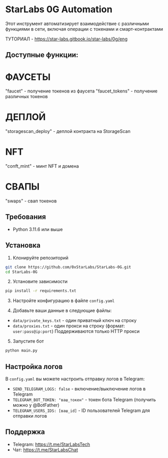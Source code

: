 # StarLabs 0G Automation

Этот инструмент автоматизирует взаимодействие с различными функциями в сети, включая операции с токенами и смарт-контрактами

ТУТОРИАЛ - https://star-labs.gitbook.io/star-labs/0g/eng

## Доступные функции:
# ФАУСЕТЫ
"faucet" - получение токенов из фаусета
"faucet_tokens" - получение различных токенов

# ДЕПЛОЙ
"storagescan_deploy" - деплой контракта на StorageScan

# NFT
"conft_mint" - минт NFT и домена

# СВАПЫ
"swaps" - свап токенов

## Требования
- Python 3.11.6 или выше

## Установка

1. Клонируйте репозиторий
```bash
git clone https://github.com/0xStarLabs/StarLabs-0G.git
cd StarLabs-0G
```

2. Установите зависимости
```bash
pip install -r requirements.txt
```

3. Настройте конфигурацию в файле `config.yaml`

4. Добавьте ваши данные в следующие файлы:
- `data/private_keys.txt` - один приватный ключ на строку
- `data/proxies.txt` - один прокси на строку (формат: `user:pass@ip:port`)
   Поддерживаются только HTTP прокси

5. Запустите бот
```bash
python main.py
```

## Настройка логов
В `config.yaml` вы можете настроить отправку логов в Telegram:
- `SEND_TELEGRAM_LOGS: false` - включение/выключение логов в Telegram
- `TELEGRAM_BOT_TOKEN: "ваш_токен"` - токен бота Telegram (получить можно у @BotFather)
- `TELEGRAM_USERS_IDS: [ваш_id]` - ID пользователей Telegram для отправки логов

## Поддержка
- Telegram: https://t.me/StarLabsTech
- Чат: https://t.me/StarLabsChat
